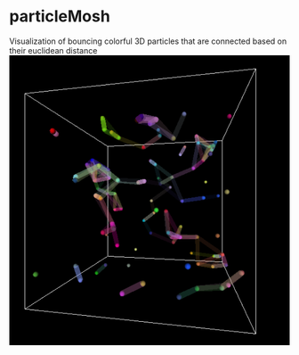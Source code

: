 # particleMosh
Visualization of bouncing colorful 3D particles that are connected based on their euclidean distance
![Screenshot](https://github.com/DKorosec/particleMosh/blob/master/img.PNG)
